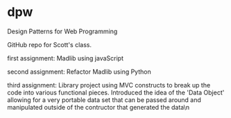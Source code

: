# dpw
Design Patterns for Web Programming

GitHub repo for Scott's class.

first assignment: Madlib using javaScript

second assignment: Refactor Madlib using Python

third assignment: Library project using MVC constructs to break up the code into various functional pieces. Introduced the idea of the 'Data Object' allowing for a very portable data set that can be passed around and manipulated outside of the contructor that generated the data\n

